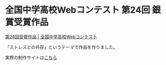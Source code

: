 # 全国中学高校Webコンテスト 第24回 銀賞受賞作品

[第24回受賞作品 | 全国中学高校Webコンテスト](https://webcon.japias.jp/page-library_24.html)

「ストレスとの共存」というテーマで作品を作りました。

実際の制作サイトは[こちら](https://contest.japias.jp/tqj24/240311T/)
